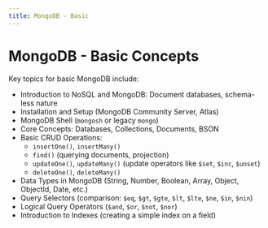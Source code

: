 ```yaml
---
title: MongoDB - Basic
---
```


# MongoDB - Basic Concepts

Key topics for basic MongoDB include:

- Introduction to NoSQL and MongoDB: Document databases, schema-less nature
- Installation and Setup (MongoDB Community Server, Atlas)
- MongoDB Shell (`mongosh` or legacy `mongo`)
- Core Concepts: Databases, Collections, Documents, BSON
- Basic CRUD Operations:
    - `insertOne()`, `insertMany()`
    - `find()` (querying documents, projection)
    - `updateOne()`, `updateMany()` (update operators like `$set`, `$inc`, `$unset`)
    - `deleteOne()`, `deleteMany()`
- Data Types in MongoDB (String, Number, Boolean, Array, Object, ObjectId, Date, etc.)
- Query Selectors (comparison: `$eq`, `$gt`, `$gte`, `$lt`, `$lte`, `$ne`, `$in`, `$nin`)
- Logical Query Operators (`$and`, `$or`, `$not`, `$nor`)
- Introduction to Indexes (creating a simple index on a field)
